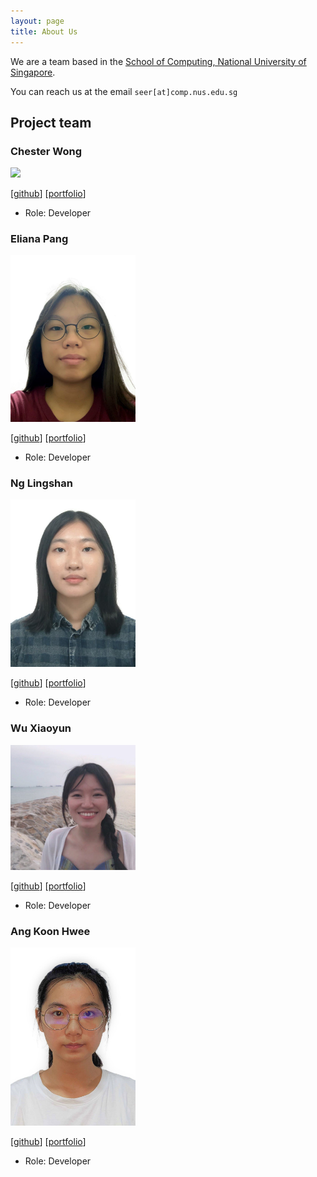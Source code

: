 ```yaml
---
layout: page
title: About Us
---
```


We are a team based in the [School of Computing, National University of Singapore](http://www.comp.nus.edu.sg).

You can reach us at the email `seer[at]comp.nus.edu.sg`

## Project team

### Chester Wong

<img src="images/chesterwongz.png" width="200px">

[[github](https://github.com/Chesterwongz)]
[[portfolio](team/johndoe.md)]

* Role: Developer

### Eliana Pang

<img src="images/eeliana.png" width="200px">

[[github](http://github.com/eeliana)]
[[portfolio](team/johndoe.md)]

* Role: Developer

### Ng Lingshan

<img src="images/lingshanng.png" width="200px">

[[github](http://github.com/lingshanng)] [[portfolio](team/johndoe.md)]

* Role: Developer

### Wu Xiaoyun

<img src="images/xiaoyunnn.png" width="200px">

[[github](http://github.com/Xiaoyunnn)]
[[portfolio](team/johndoe.md)]

* Role: Developer

### Ang Koon Hwee

<img src="images/angkoonhwee.png" width="200px">

[[github](http://github.com/angkoonhwee)]
[[portfolio](team/johndoe.md)]

* Role: Developer
